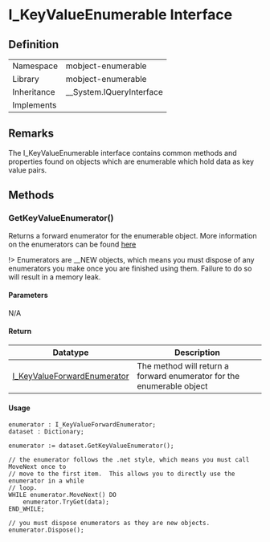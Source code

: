 # I_KeyValueEnumerable Interface

## Definition

|             |                            |
| ----------- | -------------------------- |
| Namespace   | mobject-enumerable         |
| Library     | mobject-enumerable         |
| Inheritance | \_\_System.IQueryInterface |
| Implements  |                            |

## Remarks

The I_KeyValueEnumerable interface contains common methods and properties found on objects which are enumerable which hold data as key value pairs.

## Methods

### GetKeyValueEnumerator()

Returns a forward enumerator for the enumerable object. More information on the enumerators can be found [here](I_KeyValueForwardEnumerator.md)

!> Enumerators are \_\_NEW objects, which means you must dispose of any enumerators you make once you are finished using them. Failure to do so will result in a memory leak.

#### Parameters

N/A

#### Return

| Datatype                                                      | Description                                                           |
| ------------------------------------------------------------- | --------------------------------------------------------------------- |
| [I_KeyValueForwardEnumerator](I_KeyValueForwardEnumerator.md) | The method will return a forward enumerator for the enumerable object |

#### Usage

```declaration
enumerator : I_KeyValueForwardEnumerator;
dataset : Dictionary;
```

```body
enumerator := dataset.GetKeyValueEnumerator();

// the enumerator follows the .net style, which means you must call MoveNext once to
// move to the first item.  This allows you to directly use the enumerator in a while
// loop.
WHILE enumerator.MoveNext() DO
	enumerator.TryGet(data);
END_WHILE;

// you must dispose enumerators as they are new objects.
enumerator.Dispose();
```
